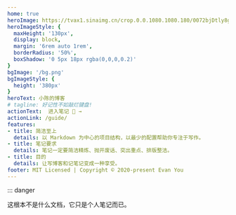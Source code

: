 ```yaml
---
home: true
heroImage: https://tvax1.sinaimg.cn/crop.0.0.1080.1080.180/0072bjDtly8gdr2rmhov6j30u00u0418.jpg?KID=imgbed,tva&Expires=1586949398&ssig=rjthBBRT6R
heroImageStyle: {
  maxHeight: '130px',
  display: block,
  margin: '6rem auto 1rem',
  borderRadius: '50%',
  boxShadow: '0 5px 18px rgba(0,0,0,0.2)'
}
bgImage: '/bg.png'
bgImageStyle: {
  height: '380px'
}
heroText: 小陈的博客
# tagline: 好记性不如敲烂键盘!
actionText:  进入笔记 📖 →
actionLink: /guide/
features:
- title: 简洁至上
  details: 以 Markdown 为中心的项目结构，以最少的配置帮助你专注于写作。
- title: 笔记要求
  details: 笔记一定要简洁精炼、抛开废话、突出重点、排版整洁。
- title: 目的
  details: 让写博客和记笔记变成一种享受。
footer: MIT Licensed | Copyright © 2020-present Evan You
---
```


::: danger

这根本不是什么文档，它只是个人笔记而已。